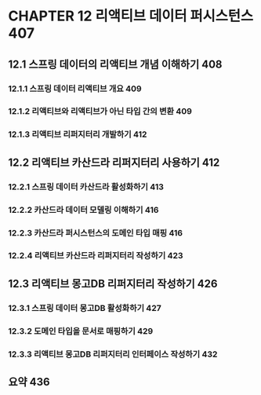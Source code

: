 # CHAPTER 12 리액티브 데이터 퍼시스턴스 407

## 12.1 스프링 데이터의 리액티브 개념 이해하기 408

### 12.1.1 스프링 데이터 리액티브 개요 409

### 12.1.2 리액티브와 리액티브가 아닌 타입 간의 변환 409

### 12.1.3 리액티브 리퍼지터리 개발하기 412

## 12.2 리액티브 카산드라 리퍼지터리 사용하기 412

### 12.2.1 스프링 데이터 카산드라 활성화하기 413

### 12.2.2 카산드라 데이터 모델링 이해하기 416

### 12.2.3 카산드라 퍼시스턴스의 도메인 타입 매핑 416

### 12.2.4 리액티브 카산드라 리퍼지터리 작성하기 423

## 12.3 리액티브 몽고DB 리퍼지터리 작성하기 426

### 12.3.1 스프링 데이터 몽고DB 활성화하기 427

### 12.3.2 도메인 타입을 문서로 매핑하기 429

### 12.3.3 리액티브 몽고DB 리퍼지터리 인터페이스 작성하기 432

## 요약 436
